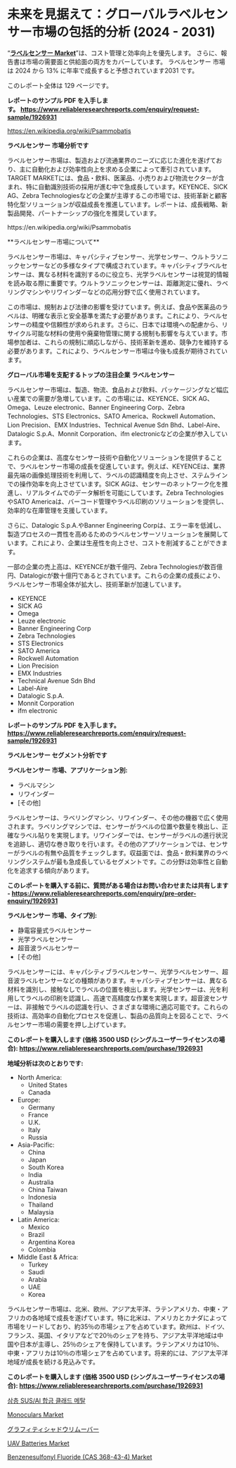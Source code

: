 <p><h1>未来を見据えて：グローバルラベルセンサー市場の包括的分析 (2024 - 2031)</h1></p><p>&ldquo;<strong><a href="https://www.reliableresearchreports.com/label-sensors-r1926931">ラベルセンサー Market</a></strong>&rdquo;は、コスト管理と効率向上を優先します。 さらに、報告書は市場の需要面と供給面の両方をカバーしています。 ラベルセンサー 市場は 2024 から 13% に年率で成長すると予想されています2031 です。</p>
<p>このレポート全体は 129 ページです。</p>
<p><strong>レポートのサンプル PDF を入手します。&nbsp;<a href="https://www.reliableresearchreports.com/enquiry/request-sample/1926931">https://www.reliableresearchreports.com/enquiry/request-sample/1926931</a></strong></p>
<p><a href="https://en.wikipedia.org/wiki/Psammobatis">https://en.wikipedia.org/wiki/Psammobatis</a></p>
<p><strong>ラベルセンサー 市場分析です</strong></p>
<p><p>ラベルセンサー市場は、製造および流通業界のニーズに応じた進化を遂げており、主に自動化および効率性向上を求める企業によって牽引されています。TARGET MARKETには、食品・飲料、医薬品、小売りおよび物流セクターが含まれ、特に自動識別技術の採用が進む中で急成長しています。KEYENCE、SICK AG、Zebra Technologiesなどの企業が主導するこの市場では、技術革新と顧客特化型ソリューションが収益成長を推進しています。レポートは、成長戦略、新製品開発、パートナーシップの強化を推奨しています。</p></p>
<p>https://en.wikipedia.org/wiki/Psammobatis</p>
<p><p>**ラベルセンサー市場について**</p><p>ラベルセンサー市場は、キャパシティブセンサー、光学センサー、ウルトラソニックセンサーなどの多様なタイプで構成されています。キャパシティブラベルセンサーは、異なる材料を識別するのに役立ち、光学ラベルセンサーは視覚的情報を読み取る際に重要です。ウルトラソニックセンサーは、距離測定に優れ、ラベリングマシンやリワインダーなどの応用分野で広く使用されています。</p><p>この市場は、規制および法律の影響を受けています。例えば、食品や医薬品のラベルは、明確な表示と安全基準を満たす必要があります。これにより、ラベルセンサーの精度や信頼性が求められます。さらに、日本では環境への配慮から、リサイクル可能な材料の使用や廃棄物管理に関する規制も影響を与えています。市場参加者は、これらの規制に順応しながら、技術革新を進め、競争力を維持する必要があります。これにより、ラベルセンサー市場は今後も成長が期待されています。</p></p>
<p><strong>グローバル市場を支配するトップの注目企業 ラベルセンサー</strong></p>
<p><p>ラベルセンサー市場は、製造、物流、食品および飲料、パッケージングなど幅広い産業での需要が急増しています。この市場には、KEYENCE、SICK AG、Omega、Leuze electronic、Banner Engineering Corp、Zebra Technologies、STS Electronics、SATO America、Rockwell Automation、Lion Precision、EMX Industries、Technical Avenue Sdn Bhd、Label-Aire、Datalogic S.p.A、Monnit Corporation、ifm electronicなどの企業が参入しています。</p><p>これらの企業は、高度なセンサー技術や自動化ソリューションを提供することで、ラベルセンサー市場の成長を促進しています。例えば、KEYENCEは、業界最先端の画像処理技術を利用して、ラベルの認識精度を向上させ、ステムラインでの操作効率を向上させています。SICK AGは、センサーのネットワーク化を推進し、リアルタイムでのデータ解析を可能にしています。Zebra TechnologiesやSATO Americaは、バーコード管理やラベル印刷のソリューションを提供し、効率的な在庫管理を支援しています。</p><p>さらに、Datalogic S.p.A.やBanner Engineering Corpは、エラー率を低減し、製造プロセスの一貫性を高めるためのラベルセンサーソリューションを展開しています。これにより、企業は生産性を向上させ、コストを削減することができます。</p><p>一部の企業の売上高は、KEYENCEが数千億円、Zebra Technologiesが数百億円、Datalogicが数十億円であるとされています。これらの企業の成長により、ラベルセンサー市場全体が拡大し、技術革新が加速しています。</p></p>
<p><ul><li>KEYENCE</li><li>SICK AG</li><li>Omega</li><li>Leuze electronic</li><li>Banner Engineering Corp</li><li>Zebra Technologies</li><li>STS Electronics</li><li>SATO America</li><li>Rockwell Automation</li><li>Lion Precision</li><li>EMX Industries</li><li>Technical Avenue Sdn Bhd</li><li>Label-Aire</li><li>Datalogic S.p.A.</li><li>Monnit Corporation</li><li>ifm electronic</li></ul></p>
<p><strong>レポートのサンプル PDF を入手します。 <a href="https://www.reliableresearchreports.com/enquiry/request-sample/1926931">https://www.reliableresearchreports.com/enquiry/request-sample/1926931</a></strong></p>
<p><strong>ラベルセンサー セグメント分析です</strong></p>
<p><strong>ラベルセンサー 市場、アプリケーション別:</strong></p>
<p><ul><li>ラベルマシン</li><li>リワインダー</li><li>[その他]</li></ul></p>
<p><p>ラベルセンサーは、ラベリングマシン、リワインダー、その他の機器で広く使用されます。ラベリングマシンでは、センサーがラベルの位置や数量を検出し、正確なラベル貼りを実現します。リワインダーでは、センサーがラベルの進行状況を追跡し、適切な巻き取りを行います。その他のアプリケーションでは、センサーがラベルの有無や品質をチェックします。収益面では、食品・飲料業界のラベリングシステムが最も急成長しているセグメントです。この分野は効率性と自動化を追求する傾向があります。</p></p>
<p><strong>このレポートを購入する前に、質問がある場合はお問い合わせまたは共有します - <a href="https://www.reliableresearchreports.com/enquiry/pre-order-enquiry/1926931">https://www.reliableresearchreports.com/enquiry/pre-order-enquiry/1926931</a></strong></p>
<p><strong>ラベルセンサー 市場、タイプ別:</strong></p>
<p><ul><li>静電容量式ラベルセンサー</li><li>光学ラベルセンサー</li><li>超音波ラベルセンサー</li><li>[その他]</li></ul></p>
<p><p>ラベルセンサーには、キャパシティブラベルセンサー、光学ラベルセンサー、超音波ラベルセンサーなどの種類があります。キャパシティブセンサーは、異なる材料を識別し、接触なしでラベルの位置を検出します。光学センサーは、光を利用してラベルの印刷を認識し、高速で高精度な作業を実現します。超音波センサーは、非接触でラベルの認識を行い、さまざまな環境に適応可能です。これらの技術は、高効率の自動化プロセスを促進し、製品の品質向上を図ることで、ラベルセンサー市場の需要を押し上げています。</p></p>
<p><strong>このレポートを購入します (価格 3500 USD (シングルユーザーライセンスの場合): <a href="https://www.reliableresearchreports.com/purchase/1926931">https://www.reliableresearchreports.com/purchase/1926931</a></strong></p>
<p><strong>地域分析は次のとおりです:</strong></p>
<p><ul>
    <li>
        North America:
        <ul>
            <li>United States</li>
            <li>Canada</li>
        </ul>
    </li>
    <li>
        Europe:
        <ul>
            <li>Germany</li>
            <li>France</li>
            <li>U.K.</li>
            <li>Italy</li>
            <li>Russia</li>
        </ul>
    </li>
    <li>
        Asia-Pacific:
        <ul>
            <li>China</li>
            <li>Japan</li>
            <li>South Korea</li>
            <li>India</li>
            <li>Australia</li>
            <li>China Taiwan</li>
            <li>Indonesia</li>
            <li>Thailand</li>
            <li>Malaysia</li>
        </ul>
    </li>
    <li>
        Latin America:
        <ul>
            <li>Mexico</li>
            <li>Brazil</li>
            <li>Argentina Korea</li>
            <li>Colombia</li>
        </ul>
    </li>
    <li>
        Middle East & Africa:
        <ul>
            <li>Turkey</li>
            <li>Saudi</li>
            <li>Arabia</li>
            <li>UAE</li>
            <li>Korea</li>
        </ul>
    </li>
    </ul></p>
<p><p>ラベルセンサー市場は、北米、欧州、アジア太平洋、ラテンアメリカ、中東・アフリカの各地域で成長を遂げています。特に北米は、アメリカとカナダによって市場をリードしており、約35％の市場シェアを占めています。欧州は、ドイツ、フランス、英国、イタリアなどで20％のシェアを持ち、アジア太平洋地域は中国や日本が主導し、25％のシェアを保持しています。ラテンアメリカは10％、中東・アフリカは10％の市場シェアを占めています。将来的には、アジア太平洋地域が成長を続ける見込みです。</p></p>
<p><strong>このレポートを購入します (価格 3500 USD (シングルユーザーライセンスの場合): <a href="https://www.reliableresearchreports.com/purchase/1926931">https://www.reliableresearchreports.com/purchase/1926931</a></strong></p>
<p><p><a href="https://medium.com/@laurance99/three-layer-sus-al-alloy-clad-metals-market-%EC%9D%98-%EA%B8%80%EB%A1%9C%EB%B2%8C-%EC%8B%9C%EC%9E%A5-%EA%B0%9C%EC%9A%94%EB%8A%94-%EC%A0%84-%EC%84%B8%EA%B3%84-%EB%B0%8F-%EC%A3%BC%EC%9A%94-%EC%8B%9C%EC%9E%A5%EC%9D%98-%EC%82%B0%EC%97%85%EC%97%90-%EC%98%81%ED%96%A5%EC%9D%84-%EB%AF%B8%EC%B9%98%EB%8A%94-%EC%A3%BC%EC%9A%94-%ED%8A%B8%EB%A0%8C%EB%93%9C%EC%97%90-%EB%8C%80%ED%95%9C-%EB%8F%85%ED%8A%B9%ED%95%9C-77cce95e1323">삼층 SUS/Al 합금 클래드 메탈</a></p><p><a href="https://www.linkedin.com/pulse/what-growth-opportunities-challenges-monoculars-market-valuereach-18e2c?trackingId=UxLLzhvfR1S699LOVerTiw%3D%3D">Monoculars Market</a></p><p><a href="https://medium.com/@ryanmarc1930/graffiti-shadow-remover-market-%E3%81%AF-%E3%82%B3%E3%82%B9%E3%83%88%E7%AE%A1%E7%90%86%E3%81%A8%E5%8A%B9%E7%8E%87%E5%90%91%E4%B8%8A%E3%82%92%E5%84%AA%E5%85%88%E3%81%97%E3%81%BE%E3%81%99-%E3%81%95%E3%82%89%E3%81%AB-%E5%A0%B1%E5%91%8A%E6%9B%B8%E3%81%AF%E5%B8%82%E5%A0%B4%E3%81%AE%E9%9C%80%E8%A6%81%E9%9D%A2%E3%81%A8%E4%BE%9B%E7%B5%A6%E9%9D%A2%E3%81%AE%E4%B8%A1%E6%96%B9%E3%82%92%E3%82%AB%E3%83%90%E3%83%BC%E3%81%97%E3%81%A6%E3%81%84%E3%81%BE%E3%81%99-graffiti-shadow-de8e9e3c656c">グラフィティシャドウリムーバー</a></p><p><a href="https://medium.com/@nedaaracarrol/the-uav-batteries-market-industry-provides-a-comprehensive-and-current-analysis-of-the-sector-de4c8b143d7e">UAV Batteries Market</a></p><p><a href="https://github.com/RoseBoyd475/Market-Research-Report-List-1/blob/main/benzenesulfonyl-fluoride-cas-368-43-4-market.md">Benzenesulfonyl Fluoride (CAS 368-43-4) Market</a></p></p>